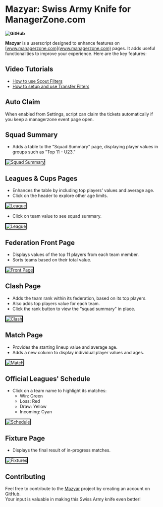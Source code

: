 # Mazyar: Swiss Army Knife for ManagerZone.com

**![GitHub](https://img.shields.io/github/license/mz-ir/mazyar)**

**Mazyar** is a userscript designed to enhance features on [www.managerzone.com](www.managerzone.com) pages. It adds useful functionalities to improve your experience. Here are the key features:

## Video Tutorials
* [How to use Scout Filters](https://www.youtube.com/watch?v=zUy_3dTN-1A)
* [How to setup and use Transfer Filters](https://www.youtube.com/watch?v=By3Q6ayD6Ww)

## Auto Claim
When enabled from Settings, script can claim the tickets automatically if you keep a managerzone event page open.

## Squad Summary

- Adds a table to the "Squad Summary" page, displaying player values in groups such as "Top 11 - U23."

<img src="https://raw.githubusercontent.com/mz-ir/mz-player-values/main/img/SquadSummary.png" alt="Squad Summary" style="border: 2px solid black;">

## Leagues & Cups Pages

- Enhances the table by including top players' values and average age.
- Click on the header to explore other age limits.

<img src="https://raw.githubusercontent.com/mz-ir/mz-player-values/main/img/LeaguePageToggle.gif" alt="League" style="border: 2px solid black;">

- Click on team value to see squad summary.

<img src="https://raw.githubusercontent.com/mz-ir/mz-player-values/main/img/LeaguePage.png" alt="League" style="border: 2px solid black;">

## Federation Front Page

- Displays values of the top 11 players from each team member.
- Sorts teams based on their total value.

<img src="https://raw.githubusercontent.com/mz-ir/mz-player-values/main/img/FrontPage.png" alt="Front Page" style="border: 2px solid black;">

## Clash Page

- Adds the team rank within its federation, based on its top players.
- Also adds top players value for each team.
- Click the rank button to view the "squad summary" in place.

<img src="https://raw.githubusercontent.com/mz-ir/mz-player-values/main/img/Clash.png" alt="Clash" style="border: 2px solid black;">

## Match Page

- Provides the starting lineup value and average age.
- Adds a new column to display individual player values and ages.

<img src="https://raw.githubusercontent.com/mz-ir/mz-player-values/main/img/MatchPage.png" alt="Match" style="border: 2px solid black;">

## Official Leagues' Schedule

- Click on a team name to highlight its matches:
  - Win: Green
  - Loss: Red
  - Draw: Yellow
  - Incoming: Cyan

<img src="https://raw.githubusercontent.com/mz-ir/mz-player-values/main/img/ScheduleColoring.gif" alt="Schedule" style="border: 2px solid black;">

## Fixture Page

- Displays the final result of in-progress matches.

<img src="https://raw.githubusercontent.com/mz-ir/mz-player-values/main/img/Fixtures.png" alt="Fixtures" style="border: 2px solid black;">

## Contributing

Feel free to contribute to the [Mazyar](https://github.com/mz-ir/mazyar) project by creating an account on GitHub.  
Your input is valuable in making this Swiss Army knife even better!
